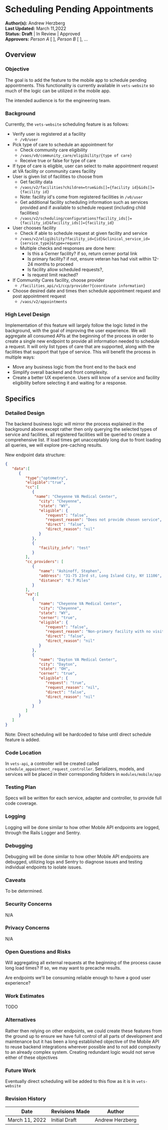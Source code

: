 # Scheduling Pending Appointments

**Author(s):** Andrew Herzberg  
**Last Updated:** March 11,2022  
**Status:** **Draft** | In Review | Approved  
**Approvers:** _Person A_ \[ \], _Person B_ \[ \], ...  

## Overview

### Objective
The goal is to add the feature to the mobile app to schedule pending appointments. This functionality is currently available in `vets-website` so much of the logic can be utilized in the mobile app.

The intended audience is for the engineering team.

### Background
Currently, the `vets-website` scheduling feature is as follows:  

- Verify user is registered at a facility
   - `/v0/user`
- Pick type of care to schedule an appointment for
   - Check community care eligibility  
   - `/vaos/v0/community_care/eligibility/{type of care}`
   - Receive true or false for type of care
- If type of care is eligible, user can select to make appointment request at VA facility or community cares facility
- User is given list of facilities to choose from
  - Get facility data 
  - `/vaos/v2/facilities?children=true&ids[]={facility id}&ids[]={facility id}`
  - Note: facility id's come from registered facilities in `/v0/user`
  - Get additional facility scheduling information such as services provided and if available to schedule request (including child facilities)
  - `/vaos/v2/scheduling/configurations?facility_ids[]={facility_id}&facility_ids[]={facility_id}`
- User chooses facility
  - Check if able to schedule request at given facility and service 
  - `/vaos/v2/eligibility?facility_id={id}&clinical_service_id={service_type}&type=request`
  - Multiple checks and responses are done here:
      - Is this a Cerner facility? if so, return cerner portal link
      - Is primary facility? if not, ensure veteran has had visit within 12-24 months to proceed
      - Is facility allow scheduled requests?, 
      - Is request limit reached?
- If Community Cares facility, choose provider
  - `/facilities_api/v1/ccp/provider?{coordinate information}`
- Choose desired date and times then schedule appointment request and post appointment request
  - `/vaos/v2/appointments` 

### High Level Design
Implementation of this feature will largely follow the logic listed in the background, with the goal of improving the user experience. We will aggregate all consumed APIs at the beginning of the process in order to create a single new endpoint to provide all information needed to schedule a request. It will only list types of care that are supported, along with the facilities that support that type of service. This will benefit the process in multiple ways:
   - Move any business logic from the front end to the back end 
   - Simplify overall backend and front complexity. 
   - Create a better UX experience. Users will know of a service and facility eligibility before selecting it and waiting for a response.  

## Specifics

### Detailed Design
The backend business logic will mirror the process explained in the background above except rather then only querying the selected types of service and facilities, all registered facilities will be queried to create a comprehensive list. If load times get unacceptably long due to front loading all queries, we will explore pre-caching results. 

New endpoint data structure:
```json
{
   "data":[
      {
         "type":"optometry",
         "eligible":"true",
         "cc":[
            {
             "name": "Cheyenne VA Medical Center",
               "city": "Cheyenne",
               "state": "WY",
               "eligible": {
                  "request": "false",
                  "request_reason": "Does not provide chosen service",
                  "direct": "false",
                  "direct_reason": "nil"   
               }
            },
            {
               "facility_info": "test"
            }
         ],
         "cc_providers": [
            {
               "name": "Ashinoff, Stephen",
               "address": "31-75 23rd st, Long Island City, NY 11106",
               "distance": "0.7 Miles"
            }
         ],
         "va":[
            {
               "name": "Cheyenne VA Medical Center",
               "city": "Cheyenne",
               "state": "WY",
               "cerner": "true",
               "eligible": {
                  "request": "false",
                  "request_reason": "Non-primary facility with no visit within 12-24 months",
                  "direct": "false", 
                  "direct_reason": "nil"
               }
            },
            {
               "name": "Dayton VA Medical Center",
               "city": "Dayton",
               "state": "OH",
               "cerner": "true",
               "eligible": {
                  "request": "true",
                  "request_reason": "nil",
                  "direct": "false", 
                  "direct_reason": "nil"
               }
            }
         ]
      }
   ]
}
```
Note: Direct scheduling will be hardcoded to false until direct schedule feature is added.

### Code Location
In `vets-api`, a controller will be created called `schedule_appointment_request_controller`. Serializers, models, and services will be placed in their corresponding folders in `modules/mobile/app`

### Testing Plan
Specs will be written for each service, adapter and controller, to provide full code coverage.

### Logging
Logging will be done similar to how other Mobile API endpoints are logged, through the Rails Logger and Sentry.

### Debugging
Debugging will be done similar to how other Mobile API endpoints are debugged, utilizing logs and Sentry to diagnose issues and testing individual endpoints to isolate issues.

### Caveats
To be determined.

### Security Concerns
N/A

### Privacy Concerns
N/A

### Open Questions and Risks
Will aggregating all external requests at the beginning of the process cause long load times? If so, we may want to precache results. 

Are endpoints we'll be consuming reliable enough to have a good user experience?

### Work Estimates
TODO

### Alternatives
Rather then relying on other endpoints, we could create these features from the ground up to ensure we have full control of all parts of development and maintenance but it has been a long established objective of the Mobile API to reuse backend integrations wherever possible and to not add complexity to an already complex system. Creating redundant logic would not serve either of these objectives

### Future Work
Eventually direct scheduling will be added to this flow as it is in `vets-website`

### Revision History

Date | Revisions Made | Author
-----|----------------|--------
March 11, 2022 | Initial Draft | Andrew Herzberg
